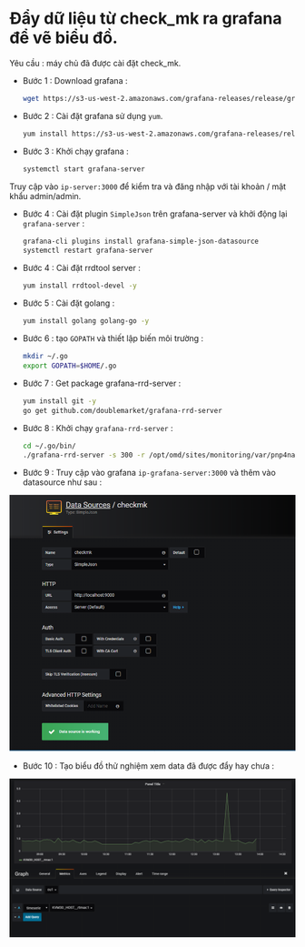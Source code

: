# Đẩy dữ liệu từ check_mk ra grafana để vẽ biểu đồ.

Yêu cầu : máy chủ đã được cài đặt check_mk.

- Bước 1 : Download grafana :

    ```sh
    wget https://s3-us-west-2.amazonaws.com/grafana-releases/release/grafana-5.1.3-1.x86_64.rpm
    ```

- Bước 2 : Cài đặt grafana sử dụng `yum`.

    ```sh
    yum install https://s3-us-west-2.amazonaws.com/grafana-releases/release/grafana-5.1.3-1.x86_64.rpm -y
    ```

- Bước 3 : Khởi chạy grafana :

    ```sh
    systemctl start grafana-server
    ```

Truy cập vào `ip-server:3000` để kiểm tra và đăng nhập với tài khoản / mật khẩu admin/admin.

- Bước 4 : Cài đặt plugin `SimpleJson` trên grafana-server và khởi động lại `grafana-server` :

    ```sh
    grafana-cli plugins install grafana-simple-json-datasource
    systemctl restart grafana-server
    ```

- Bước 4 : Cài đặt rrdtool server :

    ```sh
    yum install rrdtool-devel -y
    ```

- Bước 5 : Cài đặt golang :

    ```sh
    yum install golang golang-go -y
    ```

- Bước 6 : tạo `GOPATH` và thiết lập biến môi trường :

    ```sh
    mkdir ~/.go
    export GOPATH=$HOME/.go
    ```

- Bước 7 : Get package grafana-rrd-server :

    ```sh
    yum install git -y
    go get github.com/doublemarket/grafana-rrd-server
    ```

- Bước 8 : Khởi chạy `grafana-rrd-server` :

    ```sh
    cd ~/.go/bin/
    ./grafana-rrd-server -s 300 -r /opt/omd/sites/monitoring/var/pnp4nagios/perfdata
    ```

- Bước 9 : Truy cập vào grafana `ip-grafana-server:3000` và thêm vào datasource như sau :

![](/images/dtsg.png)

- Bước 10 : Tạo biểu đồ thử nghiệm xem data đã được đẩy hay chưa :

![](/images/graph-grafana.png)